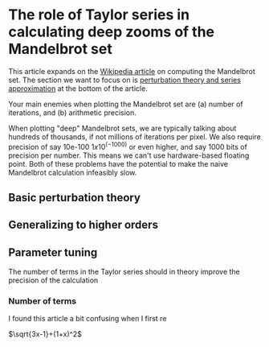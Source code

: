 # The role of Taylor series in calculating deep zooms of the Mandelbrot set

This article expands on the [Wikipedia article](https://en.wikipedia.org/wiki/Plotting_algorithms_for_the_Mandelbrot_set) on computing the Mandelbrot set. The section we want to focus on is [perturbation theory and series approximation](https://en.wikipedia.org/wiki/Plotting_algorithms_for_the_Mandelbrot_set#Perturbation_theory_and_series_approximation) at the bottom of the article.

Your main enemies when plotting the Mandelbrot set are (a) number of iterations, and (b) arithmetic precision.

When plotting "deep" Mandelbrot sets, we are typically talking about hundreds of thousands, if not millions of iterations per pixel. We also require precision of say 10e-100 $`1 x 10^(-1000)`$ or even higher, and say 1000 bits of precision per number. This means we can't use hardware-based floating point. Both of these problems have the potential to make the naive Mandelbrot calculation infeasibly slow.

## Basic perturbation theory

## Generalizing to higher orders






## Parameter tuning

The number of terms in the Taylor series should in theory improve the precision of the calculation

### Number of terms




I found this article a bit confusing when I first re

$`\sqrt{3x-1}+(1+x)^2`$
